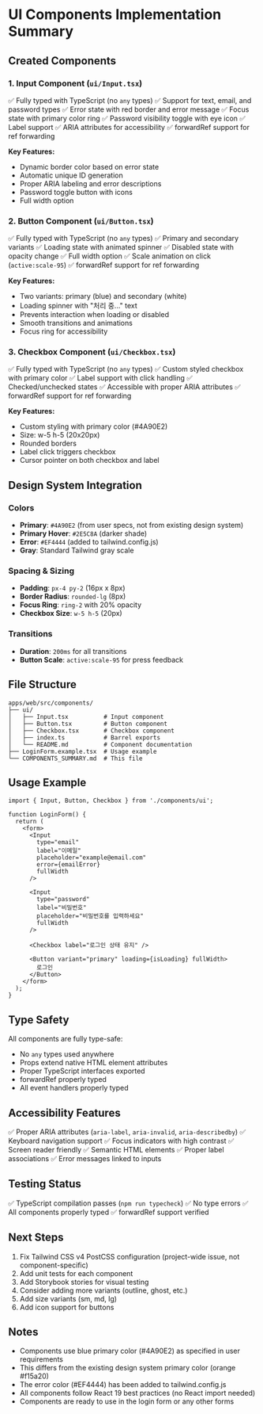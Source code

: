 # UI Components Implementation Summary

## Created Components

### 1. Input Component (`ui/Input.tsx`)
✅ Fully typed with TypeScript (no `any` types)
✅ Support for text, email, and password types
✅ Error state with red border and error message
✅ Focus state with primary color ring
✅ Password visibility toggle with eye icon
✅ Label support
✅ ARIA attributes for accessibility
✅ forwardRef support for ref forwarding

**Key Features:**
- Dynamic border color based on error state
- Automatic unique ID generation
- Proper ARIA labeling and error descriptions
- Password toggle button with icons
- Full width option

### 2. Button Component (`ui/Button.tsx`)
✅ Fully typed with TypeScript (no `any` types)
✅ Primary and secondary variants
✅ Loading state with animated spinner
✅ Disabled state with opacity change
✅ Full width option
✅ Scale animation on click (`active:scale-95`)
✅ forwardRef support for ref forwarding

**Key Features:**
- Two variants: primary (blue) and secondary (white)
- Loading spinner with "처리 중..." text
- Prevents interaction when loading or disabled
- Smooth transitions and animations
- Focus ring for accessibility

### 3. Checkbox Component (`ui/Checkbox.tsx`)
✅ Fully typed with TypeScript (no `any` types)
✅ Custom styled checkbox with primary color
✅ Label support with click handling
✅ Checked/unchecked states
✅ Accessible with proper ARIA attributes
✅ forwardRef support for ref forwarding

**Key Features:**
- Custom styling with primary color (#4A90E2)
- Size: w-5 h-5 (20x20px)
- Rounded borders
- Label click triggers checkbox
- Cursor pointer on both checkbox and label

## Design System Integration

### Colors
- **Primary**: `#4A90E2` (from user specs, not from existing design system)
- **Primary Hover**: `#2E5C8A` (darker shade)
- **Error**: `#EF4444` (added to tailwind.config.js)
- **Gray**: Standard Tailwind gray scale

### Spacing & Sizing
- **Padding**: `px-4 py-2` (16px x 8px)
- **Border Radius**: `rounded-lg` (8px)
- **Focus Ring**: `ring-2` with 20% opacity
- **Checkbox Size**: `w-5 h-5` (20px)

### Transitions
- **Duration**: `200ms` for all transitions
- **Button Scale**: `active:scale-95` for press feedback

## File Structure

```
apps/web/src/components/
├── ui/
│   ├── Input.tsx          # Input component
│   ├── Button.tsx         # Button component
│   ├── Checkbox.tsx       # Checkbox component
│   ├── index.ts           # Barrel exports
│   └── README.md          # Component documentation
├── LoginForm.example.tsx  # Usage example
└── COMPONENTS_SUMMARY.md  # This file
```

## Usage Example

```tsx
import { Input, Button, Checkbox } from './components/ui';

function LoginForm() {
  return (
    <form>
      <Input
        type="email"
        label="이메일"
        placeholder="example@email.com"
        error={emailError}
        fullWidth
      />

      <Input
        type="password"
        label="비밀번호"
        placeholder="비밀번호를 입력하세요"
        fullWidth
      />

      <Checkbox label="로그인 상태 유지" />

      <Button variant="primary" loading={isLoading} fullWidth>
        로그인
      </Button>
    </form>
  );
}
```

## Type Safety

All components are fully type-safe:
- No `any` types used anywhere
- Props extend native HTML element attributes
- Proper TypeScript interfaces exported
- forwardRef properly typed
- All event handlers properly typed

## Accessibility Features

✅ Proper ARIA attributes (`aria-label`, `aria-invalid`, `aria-describedby`)
✅ Keyboard navigation support
✅ Focus indicators with high contrast
✅ Screen reader friendly
✅ Semantic HTML elements
✅ Proper label associations
✅ Error messages linked to inputs

## Testing Status

✅ TypeScript compilation passes (`npm run typecheck`)
✅ No type errors
✅ All components properly typed
✅ forwardRef support verified

## Next Steps

1. Fix Tailwind CSS v4 PostCSS configuration (project-wide issue, not component-specific)
2. Add unit tests for each component
3. Add Storybook stories for visual testing
4. Consider adding more variants (outline, ghost, etc.)
5. Add size variants (sm, md, lg)
6. Add icon support for buttons

## Notes

- Components use blue primary color (#4A90E2) as specified in user requirements
- This differs from the existing design system primary color (orange #f15a20)
- The error color (#EF4444) has been added to tailwind.config.js
- All components follow React 19 best practices (no React import needed)
- Components are ready to use in the login form or any other forms

